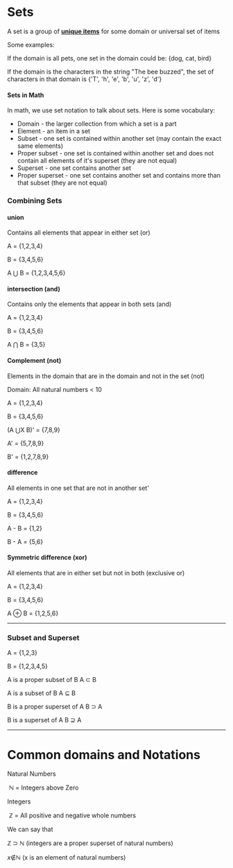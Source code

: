 # Sets

A set is a group of **<u>unique items</u>** for some domain or universal set of items

Some examples:

If the domain is all pets, one set in the domain could be: {dog, cat, bird}

If the domain is the characters in the string "The bee buzzed", the set of characters in that domain is {'T', 'h', 'e', 'b', 'u', 'z', 'd'}



#### Sets in Math

In math, we use set notation to talk about sets. Here is some vocabulary:

* Domain - the larger collection from which a set is a part
* Element - an item in a set
* Subset - one set is contained within another set (may contain the exact same elements)
* Proper subset - one set is contained within another set and does not contain all elements of it's superset (they are not equal)
* Superset - one set contains another set
* Proper superset - one set contains another set and contains more than that subset (they are not equal)



### Combining Sets

#### union

Contains all elements that appear in either set (or)

A = {1,2,3,4}

B = {3,4,5,6}

A ⋃ B = {1,2,3,4,5,6}



#### intersection (and)

Contains only the elements that appear in both sets (and)

A = {1,2,3,4}

B = {3,4,5,6}

A ⋂ B = {3,5}



#### Complement (not)

Elements in the domain that are in the domain and not in the set (not)

Domain: All natural numbers < 10

A = {1,2,3,4}

B = {3,4,5,6}

(A ⋃X B)' = {7,8,9}

A' = {5,7,8,9}

B' = {1,2,7,8,9}



#### difference

All elements in one set that are not in another set'

A = {1,2,3,4}

B = {3,4,5,6}

A - B = {1,2}

B - A = {5,6}



#### Symmetric difference (xor)

All elements that are in either set but not in both (exclusive or)

A = {1,2,3,4}

B = {3,4,5,6}

A ⊕ B = {1,2,5,6}



---



### Subset and Superset

A = {1,2,3}

B = {1,2,3,4,5}



A is a proper subset of B					   A ⊂ B

A is a subset of B									A ⊆ B

B is a proper superset of A					B ⊃ A

B is a superset of A								 B ⊇ A



---

# Common domains and Notations

Natural Numbers

​	ℕ = Integers above Zero

Integers

​	ℤ = All positive and negative whole numbers

We can say that

ℤ ⊃ ℕ (integers are a proper superset of natural numbers)

*x*∉ℕ (x is an element of natural numbers)

